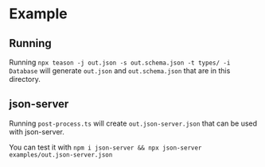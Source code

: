# Example

## Running

Running `npx teason -j out.json -s out.schema.json -t types/ -i Database` will generate `out.json` and `out.schema.json` that are in this directory.

## json-server

Running `post-process.ts` will create `out.json-server.json` that can be used with json-server.

You can test it with `npm i json-server && npx json-server examples/out.json-server.json`
